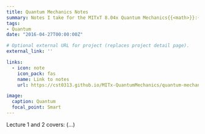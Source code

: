 ```yaml
---
title: Quantum Mechanics Notes
summary: Notes I take for the MITxT 8.04x Quantum Mechanics{{<math>}}:{{</math>}} A First Course! Feel free to check them out.
tags:
- Quantum 
date: "2016-04-27T00:00:00Z"

# Optional external URL for project (replaces project detail page).
external_link: ''

links:
  - icon: note
    icon_pack: fas
    name: Link to notes
    url: https://cst0313.github.io/MITx-QuantumMechanics/quantum-mechanics-mit-8-04x.html

image:
  caption: Quantum
  focal_point: Smart
---
```


Lecture 1 and 2 covers: (...)
